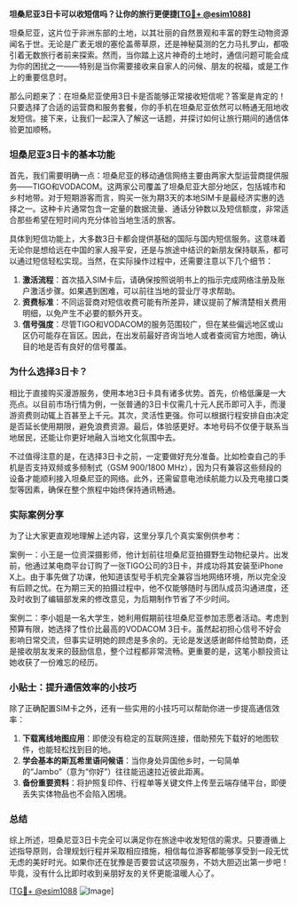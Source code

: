 **坦桑尼亚3日卡可以收短信吗？让你的旅行更便捷[[TG💪+ @esim1088](https://t.me/s/esim1088)]**

坦桑尼亚，这片位于非洲东部的土地，以其壮丽的自然景观和丰富的野生动物资源闻名于世。无论是广袤无垠的塞伦盖蒂草原，还是神秘莫测的乞力马扎罗山，都吸引着无数旅行者前来探索。然而，当你踏上这片神奇的土地时，通信问题可能会成为你的困扰之一——特别是当你需要接收来自家人的问候、朋友的祝福，或是工作上的重要信息时。

那么问题来了：在坦桑尼亚使用3日卡是否能够正常接收短信呢？答案是肯定的！只要选择了合适的运营商和服务套餐，你的手机在坦桑尼亚依然可以畅通无阻地收发短信。接下来，让我们一起深入了解这一话题，并探讨如何让旅行期间的通信体验更加顺畅。

### 坦桑尼亚3日卡的基本功能

首先，我们需要明确一点：坦桑尼亚的移动通信网络主要由两家大型运营商提供服务——TIGO和VODACOM。这两家公司覆盖了坦桑尼亚大部分地区，包括城市和乡村地带。对于短期游客而言，购买一张为期3天的本地SIM卡是最经济实惠的选择之一。这种卡片通常包含一定量的数据流量、通话分钟数以及短信额度，非常适合那些希望在短时间内充分体验当地生活的旅客。

具体到短信功能上，大多数3日卡都会提供基础的国际与国内短信服务。这意味着无论你是想给远在中国的家人报平安，还是与旅途中结识的新朋友保持联系，都可以通过短信轻松实现。当然，在实际操作过程中，还需要注意以下几个细节：

1. **激活流程**：首次插入SIM卡后，请确保按照说明书上的指示完成网络注册及账户激活步骤。如果遇到困难，可以前往当地的营业厅寻求帮助。
2. **资费标准**：不同运营商对短信收费可能有所差异，建议提前了解清楚相关费用明细，以免产生不必要的额外开支。
3. **信号强度**：尽管TIGO和VODACOM的服务范围较广，但在某些偏远地区或山区仍可能存在盲区。因此，在出发前最好咨询当地人或者查阅官方地图，确认目的地是否有良好的信号覆盖。

### 为什么选择3日卡？

相比于直接购买漫游服务，使用本地3日卡具有诸多优势。首先，价格低廉是一大亮点。以目前市场行情为例，一张普通的3日卡仅需几十元人民币即可入手，而漫游资费则动辄上百甚至上千元。其次，灵活性更强。你可以根据行程安排自由决定是否延长使用期限，避免浪费资源。最后，体验感更好。本地号码不仅便于联系当地居民，还能让你更好地融入当地文化氛围中去。

不过值得注意的是，在选择3日卡之前，一定要做好充分准备。比如检查自己的手机是否支持双频或多频制式（GSM 900/1800 MHz），因为只有兼容这些频段的设备才能顺利接入坦桑尼亚的网络。此外，还需留意电池续航能力以及充电接口类型等因素，确保在整个旅程中始终保持通讯畅通。

### 实际案例分享

为了让大家更直观地理解上述内容，这里分享几个真实案例供参考：

案例一：小王是一位资深摄影师，他计划前往坦桑尼亚拍摄野生动物纪录片。出发前，他通过某电商平台订购了一张TIGO公司的3日卡，并成功将其安装至iPhone X上。由于事先做了功课，他知道该型号手机完全兼容当地网络环境，所以完全没有后顾之忧。在为期三天的拍摄过程中，他不仅能够随时与团队成员沟通进度，还及时收到了编辑部发来的修改意见，为后期制作节省了不少时间。

案例二：李小姐是一名大学生，她利用假期前往坦桑尼亚参加志愿者活动。考虑到预算有限，她选择了性价比最高的VODACOM 3日卡。虽然起初担心信号不好会影响日常交流，但事实证明她的顾虑是多余的。无论是发送感谢邮件给赞助商，还是接收朋友发来的鼓励信息，整个过程都非常流畅。更重要的是，这笔小额投资让她收获了一份难忘的经历。

### 小贴士：提升通信效率的小技巧

除了正确配置SIM卡之外，还有一些实用的小技巧可以帮助你进一步提高通信效率：

1. **下载离线地图应用**：即使没有稳定的互联网连接，借助预先下载好的地图软件，也能轻松找到目的地。
2. **学会基本的斯瓦希里语问候语**：当你身处异国他乡时，一句简单的“Jambo”（意为“你好”）往往能迅速拉近彼此距离。
3. **备份重要资料**：将护照复印件、行程单等关键文件上传至云端存储平台，即便丢失实体物品也不会陷入困境。

### 总结

综上所述，坦桑尼亚3日卡完全可以满足你在旅途中收发短信的需求。只要遵循上述指导原则，合理规划行程并采取相应措施，相信每位游客都能够享受到一段无忧无虑的美好时光。如果你还在犹豫是否要尝试这项服务，不妨大胆迈出第一步吧！毕竟，没有什么比即时收到亲朋好友的关怀更能温暖人心了。

[[TG💪+ @esim1088](https://t.me/s/esim1088) ![Image](https://i.postimg.cc/4NQfJmqS/Snipaste-2025-05-13-00-14-12.png)]